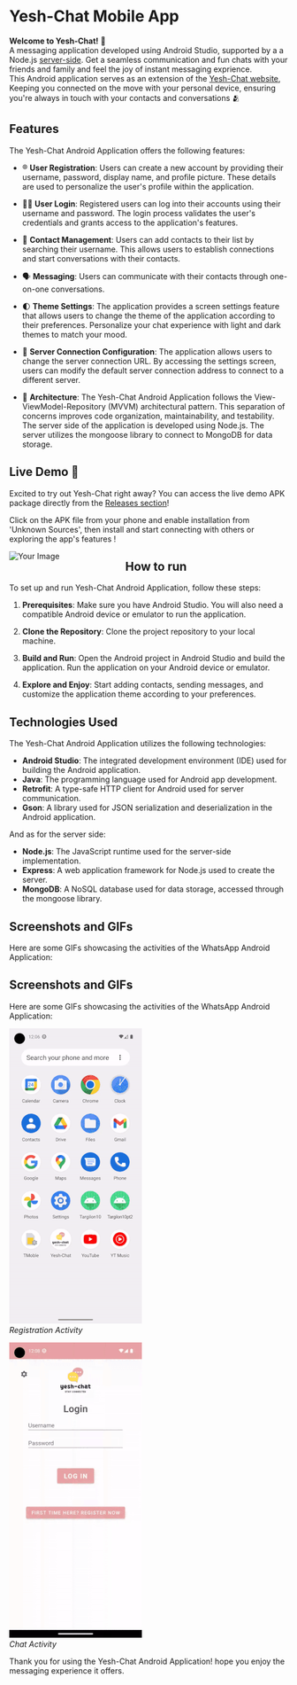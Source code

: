 # Yesh-Chat Mobile App


**Welcome to Yesh-Chat!** :partying_face:	<br>
A messaging application developed using Android Studio, supported by a a Node.js [server-side](https://social-chat-app-21.onrender.com/).
Get a seamless communication and fun chats with your friends and family and feel the joy of instant messaging exprience. <br>
This Android application serves as an extension of the [Yesh-Chat website](https://social-chat-app-23.onrender.com/), Keeping you connected on the move with your personal device, ensuring you're always in touch with your contacts and conversations :people_hugging:	

## Features

The Yesh-Chat Android Application offers the following features:

- :registered: **User Registration**: Users can create a new account by providing their username, password, display name, and profile picture. These details are used to personalize the user's profile within the application.

- :woman_technologist:	**User Login**: Registered users can log into their accounts using their username and password. The login process validates the user's credentials and grants access to the application's features.

- :two_men_holding_hands:	**Contact Management**: Users can add contacts to their list by searching their username. This allows users to establish connections and start conversations with their contacts.

- :speaking_head:	 **Messaging**: Users can communicate with their contacts through one-on-one conversations.

- :first_quarter_moon:	 **Theme Settings**: The application provides a screen settings feature that allows users to change the theme of the application according to their preferences. Personalize your chat experience with light and dark themes to match your mood.

- :floppy_disk:	**Server Connection Configuration**: The application allows users to change the server connection URL. By accessing the settings screen, users can modify the default server connection address to connect to a different server.

- :japanese_castle:	**Architecture**: The Yesh-Chat Android Application follows the View-ViewModel-Repository (MVVM) architectural pattern. This separation of concerns improves code organization, maintainability, and testability. The server side of the application is developed using Node.js. The server utilizes the mongoose library to connect to MongoDB for data storage.

  
## Live Demo 📱
Excited to try out Yesh-Chat right away? You can access the live demo APK package directly from the [Releases section](https://github.com/yeela8g/Yesh-Chat-Mobile-App/releases/tag/v1.0.0)!

Click on the APK file from your phone and enable installation from 'Unknown Sources', then install and start connecting with others or exploring the app's features !

<img src="https://github.com/yeela8g/Yesh-Chat-Mobile-App/assets/118124478/2fd94778-3df1-48ea-9784-f97d4bab91da" alt="Your Image" width="200" style="float:left; margin-right:10px;">



## How to run

To set up and run Yesh-Chat Android Application, follow these steps:

1. **Prerequisites**: Make sure you have Android Studio. You will also need a compatible Android device or emulator to run the application.

2. **Clone the Repository**: Clone the project repository to your local machine.

3. **Build and Run**: Open the Android project in Android Studio and build the application. Run the application on your Android device or emulator.

4. **Explore and Enjoy**: Start adding contacts, sending messages, and customize the application theme according to your preferences.


## Technologies Used

The Yesh-Chat Android Application utilizes the following technologies:

- **Android Studio**: The integrated development environment (IDE) used for building the Android application.
- **Java**: The programming language used for Android app development.
- **Retrofit**: A type-safe HTTP client for Android used for server communication.
- **Gson**: A library used for JSON serialization and deserialization in the Android application.

And as for the server side:
- **Node.js**: The JavaScript runtime used for the server-side implementation.
- **Express**: A web application framework for Node.js used to create the server.
- **MongoDB**: A NoSQL database used for data storage, accessed through the mongoose library.

## Screenshots and GIFs

Here are some GIFs showcasing the activities of the WhatsApp Android Application:

## Screenshots and GIFs

Here are some GIFs showcasing the activities of the WhatsApp Android Application:

![Registration Activity](gifs/register.gif) 
<br>
*Registration Activity*

![Chat Activity](gifs/login_and_chat.gif) 
<br>
*Chat Activity*

Thank you for using the Yesh-Chat Android Application! 
hope you enjoy the messaging experience it offers. <br><br>
